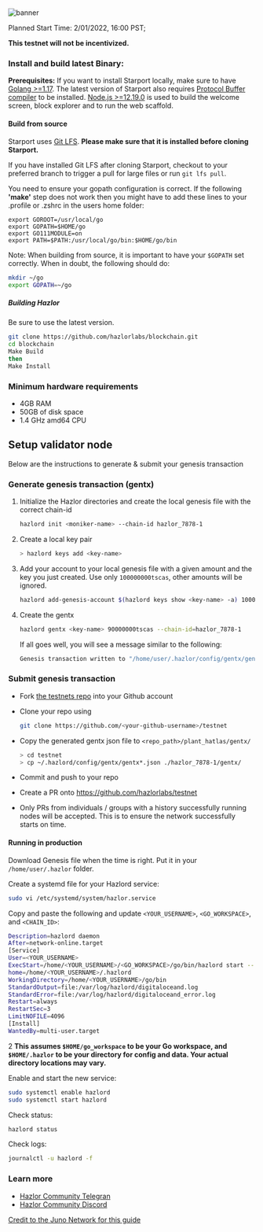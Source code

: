 
<div align="center">
  <h1> </h1>
</div>

<!-- TODO: add banner -->
![banner](https://pbs.twimg.com/media/FHpGU6LVkAEu8fn?format=jpg&name=small)

Planned Start Time: 2/01/2022, 16:00 PST;

**This testnet will not be incentivized.**



### Install and build latest Binary:

**Prerequisites:** If you want to install Starport locally, make sure to have [Golang >=1.17](https://golang.org/). The latest version of Starport also requires [Protocol Buffer compiler](https://grpc.io/docs/protoc-installation/) to be installed. [Node.js >=12.19.0](https://nodejs.org/) is used to build the welcome screen, block explorer and to run the web scaffold.

#### Build from source

Starport uses [Git LFS](https://git-lfs.github.com/). **Please make sure that it is installed before cloning Starport.**

If you have installed Git LFS after cloning Starport, checkout to your preferred branch to trigger a pull for large files or run `git lfs pull`.

You need to ensure your gopath configuration is correct. If the following **'make'** step does not work then you might have to add these lines to your .profile or .zshrc in the users home folder:

```
export GOROOT=/usr/local/go
export GOPATH=$HOME/go
export GO111MODULE=on
export PATH=$PATH:/usr/local/go/bin:$HOME/go/bin
```


Note: When building from source, it is important to have your `$GOPATH` set correctly. When in doubt, the following should do:

```sh
mkdir ~/go
export GOPATH=~/go
```

##### Building Hazlor

Be sure to use the latest version.

```sh
git clone https://github.com/hazlorlabs/blockchain.git
cd blockchain
Make Build
then
Make Install
```

### Minimum hardware requirements

- 4GB RAM
- 50GB of disk space
- 1.4 GHz amd64 CPU


## Setup validator node

Below are the instructions to generate & submit your genesis transaction

### Generate genesis transaction (gentx)

1. Initialize the Hazlor directories and create the local genesis file with the correct
   chain-id

   ```bash
   hazlord init <moniker-name> --chain-id hazlor_7878-1
   ```

2. Create a local key pair

   ```sh
   > hazlord keys add <key-name>
   ```

3. Add your account to your local genesis file with a given amount and the key you
   just created. Use only `100000000tscas`, other amounts will be ignored.

   ```bash
   hazlord add-genesis-account $(hazlord keys show <key-name> -a) 100000000tscas
   ```

4. Create the gentx

   ```bash
   hazlord gentx <key-name> 90000000tscas --chain-id=hazlor_7878-1
   ```

   If all goes well, you will see a message similar to the following:

   ```bash
   Genesis transaction written to "/home/user/.hazlor/config/gentx/gentx-******.json"
   ```

### Submit genesis transaction

- Fork [the testnets repo](https://github.com/hazlorlabs/testnet) into your Github account

- Clone your repo using

  ```bash
  git clone https://github.com/<your-github-username>/testnet
  ```

- Copy the generated gentx json file to `<repo_path>/plant_hatlas/gentx/`

  ```sh
  > cd testnet
  > cp ~/.hazlord/config/gentx/gentx*.json ./hazlor_7878-1/gentx/
  ```

- Commit and push to your repo
- Create a PR onto https://github.com/hazlorlabs/testnet
- Only PRs from individuals / groups with a history successfully running nodes will be accepted. This is to ensure the network successfully starts on time.

#### Running in production

Download Genesis file when the time is right. Put it in your `/home/user/.hazlor` folder.

Create a systemd file for your Hazlord service:

```sh
sudo vi /etc/systemd/system/hazlor.service
```

Copy and paste the following and update `<YOUR_USERNAME>`, `<GO_WORKSPACE>`, and `<CHAIN_ID>`:

```sh
Description=hazlord daemon
After=network-online.target
[Service]
User=<YOUR_USERNAME>
ExecStart=/home/<YOUR_USERNAME>/<GO_WORKSPACE>/go/bin/hazlord start --
home=/home/<YOUR_USERNAME>/.hazlord
WorkingDirectory=/home/<YOUR_USERNAME>/go/bin
StandardOutput=file:/var/log/hazlord/digitaloceand.log
StandardError=file:/var/log/hazlord/digitaloceand_error.log
Restart=always
RestartSec=3
LimitNOFILE=4096
[Install]
WantedBy=multi-user.target
```

2
**This assumes `$HOME/go_workspace` to be your Go workspace, and `$HOME/.hazlor` to be your directory for config and data. Your actual directory locations may vary.**

Enable and start the new service:

```sh
sudo systemctl enable hazlord
sudo systemctl start hazlord
```

Check status:

```sh
hazlord status
```

Check logs:

```sh
journalctl -u hazlord -f
```

### Learn more


- [Hazlor Community Telegran](https://t.me/hazlorlabs)
- [Hazlor Community Discord](https://discord.gg/X6ZjdB4BEJ)


[Credit to the Juno Network for this guide](https://github.com/CosmosContracts/testnets) 
